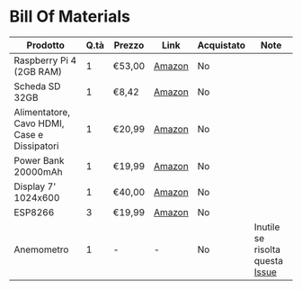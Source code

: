 # Bill Of Materials

Prodotto|Q.tà|Prezzo|Link|Acquistato|Note
--------|----|------|----|----------|----
Raspberry Pi 4 (2GB RAM)|1|€53,00|[Amazon](https://www.amazon.it/Raspberry-Pi-Model-Cortex-A72-Bluetooth/dp/B07TD42S27/ref=sr_1_8?__mk_it_IT=ÅMÅŽÕÑ&keywords=raspberry+pi+4&qid=1576189081&sr=8-8)|No
Scheda SD 32GB|1|€8,42|[Amazon](https://www.amazon.it/Samsung-MB-MC64GA-EU-Scrittura-Adattatore/dp/B06XFSZGCC/ref=sr_1_3?__mk_it_IT=ÅMÅŽÕÑ&keywords=micro%2Bsd&qid=1576185875&sr=8-3&th=1)|No
Alimentatore, Cavo HDMI, Case e Dissipatori|1|€20,99|[Amazon](https://www.amazon.it/TICTID-Raffreddamento-Alimentatore-Dissipatore-Compatibile/dp/B07ZQBKQ9X/ref=sr_1_30?__mk_it_IT=ÅMÅŽÕÑ&keywords=raspberry+pi+4&qid=1576185063&sr=8-30)|No
Power Bank 20000mAh|1|€19,99|[Amazon](https://www.amazon.it/POWERADD-EnergyCell-Caricabatterie-Portatile-dispositivi/dp/B07K255XJS/ref=sr_1_20?__mk_it_IT=%C3%85M%C3%85%C5%BD%C3%95%C3%91&crid=1NUWQT5CPTZ01&keywords=powerbank+type-c&qid=1575985819&smid=A28QVT3E6UV0FU&sprefix=powerbank+type%2Caps%2C185&sr=8-20)|No
Display 7' 1024x600|1|€40,00|[Amazon](https://www.amazon.it/GeeekPi-Screen-Display-Monitor-Raspberry/dp/B01M9CLIP9/ref=sr_1_6?__mk_it_IT=%C3%85M%C3%85%C5%BD%C3%95%C3%91&keywords=display+raspberry+7+in&qid=1575906280&sr=8-6)|No
ESP8266|3|€19,99|[Amazon](https://www.amazon.it/dp/B0754N794H/ref=twister_B07Z6L9GBD?_encoding=UTF8&psc=1)|No
Anemometro|1|-|-|No|Inutile se risolta questa [Issue](https://github.com/metis-vela-unipd/telemetry-esp-wind/issues/1)
